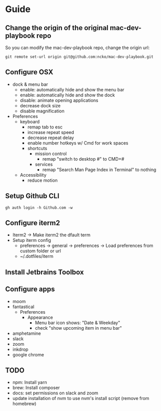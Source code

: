 # Guide

## Change the origin of the original mac-dev-playbook repo
So you can modify the mac-dev-playbook repo, change the origin url:

```
git remote set-url origin git@github.com:ncko/mac-dev-playbook.git
```

## Configure OSX
- dock & menu bar
	- enable: automatically hide and show the menu bar
	- enable: automatically hide and show the dock
	- disable: animate opening applications
	- decrease dock size
	- disable magnification
- Preferences
    - keyboard
        - remap tab to esc
        - increase repeat speed
        - decrease repeat delay
        - enable number hotkeys w/ Cmd for work spaces
        - shortcuts
            - mission control
                - remap "switch to desktop #" to CMD+#
            - services
                - remap "Search Man Page Index in Terminal" to nothing
    - Accessibility
        - reduce motion

## Setup Github CLI
```
gh auth login -h Github.com -w
```

## Configure iterm2
- Iterm2 -> Make iterm2 the dfault term
- Setup iterm config
	- preferences -> general -> preferences -> Load preferences from custom folder or url
	- ~/.dotfiles/iterm

## Install Jetbrains Toolbox

## Configure apps
- moom
- fantastical
    - Preferences
        - Appearance
            - Menu bar icon shows: "Date & Weekday"
            - check "show upcoming item in menu bar"
- amphetamine
- slack
- zoom
- inkdrop
- google chrome


## TODO
- npm: Install yarn
- brew: Install composer
- docs: set permissions on slack and zoom
- update installation of nvm to use nvm's install script (remove from homebrew)

